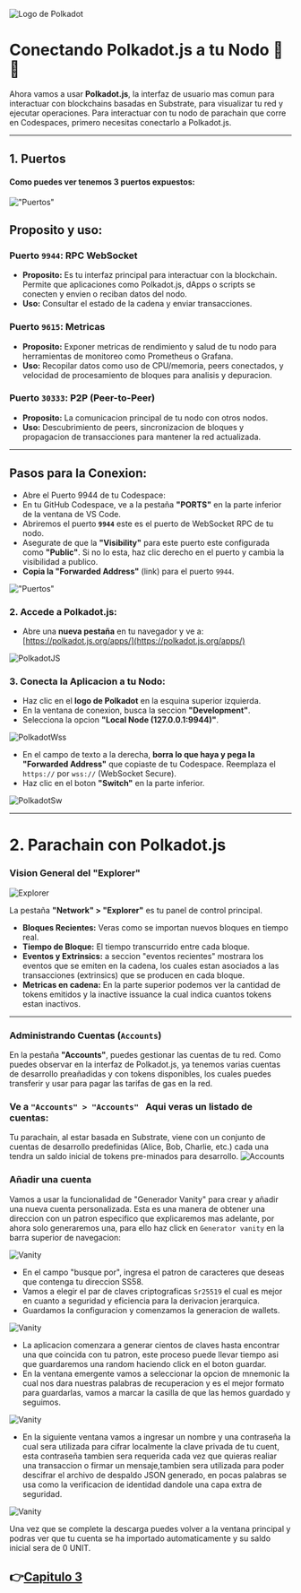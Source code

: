 ![Logo de Polkadot](/img/polkadotLogo.png "Logo de Polkadot")

# Conectando Polkadot.js a tu Nodo 🔌🌐

Ahora vamos a usar **Polkadot.js**, la interfaz de usuario mas comun para interactuar con blockchains basadas en Substrate, para visualizar tu red y ejecutar operaciones.
Para interactuar con tu nodo de parachain que corre en Codespaces, primero necesitas conectarlo a Polkadot.js.

---

## 1. Puertos

#### Como puedes ver tenemos 3 puertos expuestos:

!["Puertos"](/img/puertosej.png)

## Proposito y uso:
### Puerto `9944`: RPC WebSocket
* **Proposito:** Es tu interfaz principal para interactuar con la blockchain. Permite que aplicaciones como Polkadot.js, dApps o scripts se conecten y envien o reciban datos del nodo.
* **Uso:** Consultar el estado de la cadena y enviar transacciones.

### Puerto `9615`: Metricas
* **Proposito:** Exponer metricas de rendimiento y salud de tu nodo para herramientas de monitoreo  como Prometheus o  Grafana.
* **Uso:** Recopilar datos como uso de CPU/memoria, peers conectados, y velocidad de procesamiento de bloques para analisis y depuracion.

### Puerto `30333`: P2P (Peer-to-Peer)
* **Proposito:** La comunicacion principal de tu nodo con otros nodos.
* **Uso:** Descubrimiento de peers, sincronizacion de bloques y propagacion de transacciones para mantener la red actualizada.
---

## Pasos para la Conexion:

* Abre el Puerto 9944 de tu Codespace:
* En tu GitHub Codespace, ve a la pestaña **"PORTS"** en la parte inferior de la ventana de VS Code.
* Abriremos el puerto **`9944`** este es el puerto de WebSocket RPC de tu nodo.
* Asegurate de que la **"Visibility"** para este puerto este configurada como **"Public"**. Si no lo esta, haz clic derecho en el puerto y cambia la visibilidad a publico.
* **Copia la "Forwarded Address"** (link) para el puerto `9944`.

!["Puertos"](/img/puertos.png)

### 2. **Accede a Polkadot.js:**
* Abre una **nueva pestaña** en tu navegador y ve a: [https://polkadot.js.org/apps/](https://polkadot.js.org/apps/)

![PolkadotJS](/img/polkadot.png)

### 3. **Conecta la Aplicacion a tu Nodo:**
* Haz clic en el **logo de Polkadot** en la esquina superior izquierda.
* En la ventana de conexion, busca la seccion **"Development"**.
* Selecciona la opcion **"Local Node (127.0.0.1:9944)"**.

![PolkadotWss](/img/wss.png)

* En el campo de texto a la derecha, **borra lo que haya y pega la "Forwarded Address"** que copiaste de tu Codespace. Reemplaza el `https://` por `wss://` (WebSocket Secure).
* Haz clic en el boton **"Switch"** en la parte inferior.

![PolkadotSw](/img/switch.png)

---

# 2. Parachain con Polkadot.js

### Vision General del "Explorer"

![Explorer](/img/jsexplorer.png)

La pestaña **"Network" > "Explorer"** es tu panel de control principal.
* **Bloques Recientes:** Veras como se importan nuevos bloques en tiempo real.
* **Tiempo de Bloque:** El tiempo transcurrido entre cada bloque.
* **Eventos y Extrinsics:** a seccion "eventos recientes" mostrara los eventos que se emiten en la cadena, los cuales estan asociados a las transacciones (extrinsics) que se producen en cada bloque.
* **Metricas en cadena:** En la parte superior podemos ver la cantidad de tokens emitidos y la inactive issuance la cual indica cuantos tokens estan inactivos.
---

### Administrando Cuentas (`Accounts`)

En la pestaña **"Accounts"**, puedes gestionar las cuentas de tu red. Como puedes observar en la interfaz de Polkadot.js, ya tenemos varias cuentas de desarrollo preañadidas y con tokens disponibles, los cuales puedes transferir y usar para pagar las tarifas de gas en la red.

### Ve a  `"Accounts" > "Accounts" ` Aqui veras un listado de cuentas:
Tu parachain, al estar basada en Substrate, viene con un conjunto de cuentas de desarrollo predefinidas (Alice, Bob, Charlie, etc.) cada una tendra un saldo inicial de tokens pre-minados para desarrollo.
![Accounts](/img/jsAcc.png/)



### Añadir una cuenta
Vamos a usar la funcionalidad de "Generador Vanity" para crear y añadir una nueva cuenta personalizada. Esta es una manera de obtener una direccion con un patron especifico que explicaremos mas adelante, por ahora solo generaremos una, para ello haz click en `Generator vanity` en la barra superior de navegacion:

![Vanity](/img/jsAccVanity.png)

* En el campo "busque por", ingresa el patron de caracteres que deseas que contenga tu direccion SS58.
* Vamos a elegir el par de claves criptograficas `Sr25519` el cual es mejor en cuanto a seguridad y eficiencia para la derivacion jerarquica.
* Guardamos la configuracion y comenzamos la generacion de wallets.

![Vanity](/img/vanity.png)

* La aplicacion comenzara a generar cientos de claves hasta encontrar una que coincida con tu patron, este proceso puede llevar tiempo asi que guardaremos una random haciendo click en el boton guardar.
* En la ventana emergente vamos a seleccionar la opcion de mnemonic la cual nos dara nuestras palabras de recuperacion y es el mejor formato para guardarlas, vamos a marcar la casilla de que las hemos guardado y seguimos.

![Vanity](/img/jsS1.ng.png)

* En la siguiente ventana vamos a ingresar un nombre y una contraseña la cual sera utilizada para cifrar localmente la clave privada de tu cuent, esta contraseña tambien sera requerida cada vez que quieras realiar una transaccion o firmar un mensaje,tambien sera utilizada para poder descifrar el archivo de despaldo JSON generado, en pocas palabras se usa como la verificacion de identidad dandole una capa extra de seguridad. 

![Vanity](/img/cuentaM.png)

Una vez que se complete la descarga puedes volver a la ventana principal y podras ver que tu cuenta se ha importado automaticamente y su saldo inicial sera de 0 UNIT.



👉[Capitulo 3](/recursos/cap_3(Extrinsics).md)
---                                                                                                            
